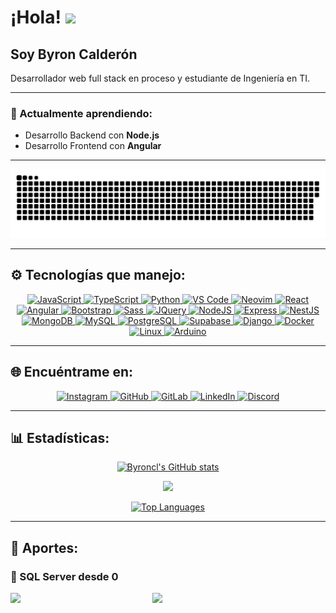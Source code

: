 # ¡Hola! ![](https://user-images.githubusercontent.com/18350557/176309783-0785949b-9127-417c-8b55-ab5a4333674e.gif) 
## Soy Byron Calderón 

Desarrollador web full stack en proceso y estudiante de Ingeniería en TI.

---

### 🌱 Actualmente aprendiendo:
- Desarrollo Backend con **Node.js**
- Desarrollo Frontend con **Angular**

---

![Snake animation](https://raw.githubusercontent.com/Byroncl/Byroncl/c17b5390ada0d93d94bdb8670839ea751c91e7e7/assets/github-snake.svg)

---

## ⚙️ Tecnologías que manejo:

<div align="center">
  <a href="https://developer.mozilla.org/en-US/docs/Web/JavaScript" target="_blank" rel="noreferrer">
    <img src="https://raw.githubusercontent.com/danielcranney/readme-generator/main/public/icons/skills/javascript-colored.svg" width="36" height="36" alt="JavaScript" />
  </a>
  <a href="https://www.typescriptlang.org/" target="_blank" rel="noreferrer">
    <img src="https://raw.githubusercontent.com/danielcranney/readme-generator/main/public/icons/skills/typescript-colored.svg" width="36" height="36" alt="TypeScript" />
  </a>
  <a href="https://www.python.org/" target="_blank" rel="noreferrer">
    <img src="https://raw.githubusercontent.com/danielcranney/readme-generator/main/public/icons/skills/python-colored.svg" width="36" height="36" alt="Python" />
  </a>
  <a href="https://code.visualstudio.com/" target="_blank" rel="noreferrer">
    <img src="https://raw.githubusercontent.com/danielcranney/readme-generator/main/public/icons/skills/visualstudiocode.svg" width="36" height="36" alt="VS Code" />
  </a>
  <a href="https://neovim.io/" target="_blank" rel="noreferrer">
    <img src="https://raw.githubusercontent.com/danielcranney/readme-generator/main/public/icons/skills/neovim.svg" width="36" height="36" alt="Neovim" />
  </a>
  <a href="https://reactjs.org/" target="_blank" rel="noreferrer">
    <img src="https://raw.githubusercontent.com/danielcranney/readme-generator/main/public/icons/skills/react-colored.svg" width="36" height="36" alt="React" />
  </a>
  <a href="https://angular.io/" target="_blank" rel="noreferrer">
    <img src="https://raw.githubusercontent.com/danielcranney/readme-generator/main/public/icons/skills/angularjs-colored.svg" width="36" height="36" alt="Angular" />
  </a>
  <a href="https://getbootstrap.com/" target="_blank" rel="noreferrer">
    <img src="https://raw.githubusercontent.com/danielcranney/readme-generator/main/public/icons/skills/bootstrap-colored.svg" width="36" height="36" alt="Bootstrap" />
  </a>
  <a href="https://sass-lang.com/" target="_blank" rel="noreferrer">
    <img src="https://raw.githubusercontent.com/danielcranney/readme-generator/main/public/icons/skills/sass-colored.svg" width="36" height="36" alt="Sass" />
  </a>
  <a href="https://jquery.com/" target="_blank" rel="noreferrer">
    <img src="https://raw.githubusercontent.com/danielcranney/readme-generator/main/public/icons/skills/jquery-colored.svg" width="36" height="36" alt="JQuery" />
  </a>
  <a href="https://nodejs.org/en/" target="_blank" rel="noreferrer">
    <img src="https://raw.githubusercontent.com/danielcranney/readme-generator/main/public/icons/skills/nodejs-colored.svg" width="36" height="36" alt="NodeJS" />
  </a>
  <a href="https://expressjs.com/" target="_blank" rel="noreferrer">
    <img src="https://raw.githubusercontent.com/danielcranney/readme-generator/main/public/icons/skills/express-colored.svg" width="36" height="36" alt="Express" />
  </a>
  <a href="https://docs.nestjs.com/" target="_blank" rel="noreferrer">
    <img src="https://raw.githubusercontent.com/danielcranney/readme-generator/main/public/icons/skills/nestjs-colored.svg" width="36" height="36" alt="NestJS" />
  </a>
  <a href="https://www.mongodb.com/" target="_blank" rel="noreferrer">
    <img src="https://raw.githubusercontent.com/danielcranney/readme-generator/main/public/icons/skills/mongodb-colored.svg" width="36" height="36" alt="MongoDB" />
  </a>
  <a href="https://www.mysql.com/" target="_blank" rel="noreferrer">
    <img src="https://raw.githubusercontent.com/danielcranney/readme-generator/main/public/icons/skills/mysql-colored.svg" width="36" height="36" alt="MySQL" />
  </a>
  <a href="https://www.postgresql.org/" target="_blank" rel="noreferrer">
    <img src="https://raw.githubusercontent.com/danielcranney/readme-generator/main/public/icons/skills/postgresql-colored.svg" width="36" height="36" alt="PostgreSQL" />
  </a>
  <a href="https://supabase.io/" target="_blank" rel="noreferrer">
    <img src="https://raw.githubusercontent.com/danielcranney/readme-generator/main/public/icons/skills/supabase-colored.svg" width="36" height="36" alt="Supabase" />
  </a>
  <a href="https://www.djangoproject.com/" target="_blank" rel="noreferrer">
    <img src="https://raw.githubusercontent.com/danielcranney/readme-generator/main/public/icons/skills/django-colored.svg" width="36" height="36" alt="Django" />
  </a>
  <a href="https://www.docker.com/" target="_blank" rel="noreferrer">
    <img src="https://raw.githubusercontent.com/danielcranney/readme-generator/main/public/icons/skills/docker-colored.svg" width="36" height="36" alt="Docker" />
  </a>
  <a href="https://www.linux.org" target="_blank" rel="noreferrer">
    <img src="https://raw.githubusercontent.com/danielcranney/readme-generator/main/public/icons/skills/linux-colored.svg" width="36" height="36" alt="Linux" />
  </a>
  <a href="https://store.arduino.cc/?gclid=Cj0KCQjw2eilBhCCARIsAG0Pf8uueBifykWcsSS4LPESeGQfxGVKJYnzV7bz471XfknQJy_1VINVWM8aAkLtEALw_wcB" target="_blank" rel="noreferrer">
    <img src="https://raw.githubusercontent.com/danielcranney/readme-generator/main/public/icons/skills/arduino-colored.svg" width="36" height="36" alt="Arduino" />
  </a>
</div>

---

## 🌐 Encuéntrame en:

<div align="center">
  <a href="https://instagram.com/_byroncl" target="_blank">
    <img src="https://img.shields.io/badge/instagram-%23000000.svg?&style=for-the-badge&logo=instagram&logoColor=white" alt="Instagram" />
  </a>
  <a href="https://github.com/Byroncl" target="_blank">
    <img src="https://img.shields.io/badge/github-%2324292e.svg?&style=for-the-badge&logo=github&logoColor=white" alt="GitHub" />
  </a>
  <a href="https://gitlab.com/Byroncl" target="_blank">
    <img src="https://img.shields.io/badge/gitlab-330F63.svg?&style=for-the-badge&logo=gitlab&logoColor=white" alt="GitLab" />
  </a>
  <a href="https://linkedin.com/in/byron-gregorio-calderón-lópez-488b14230" target="_blank">
    <img src="https://img.shields.io/badge/linkedin-%231E77B5.svg?&style=for-the-badge&logo=linkedin&logoColor=white" alt="LinkedIn" />
  </a>
  <a href="https://discord.com/users/haxu30" target="_blank">
    <img src="https://raw.githubusercontent.com/danielcranney/readme-generator/main/public/icons/socials/discord.svg" width="32" height="32" alt="Discord" />
  </a>
</div>

---

## 📊 Estadísticas:

<div align="center">
  <a href="http://www.github.com/Byroncl"><img src="https://github-readme-stats.vercel.app/api?username=Byroncl&show_icons=true&hide=&count_private=true&title_color=3382ed&text_color=ffffff&icon_color=f97316&bg_color=312e81&hide_border=true&show_icons=true" alt="Byroncl's GitHub stats" /></a>

<a href="http://www.github.com/Byroncl"><img src="https://github-readme-streak-stats.herokuapp.com/?user=Byroncl&stroke=ffffff&background=312e81&ring=3382ed&fire=3382ed&currStreakNum=ffffff&currStreakLabel=3382ed&sideNums=ffffff&sideLabels=ffffff&dates=ffffff&hide_border=true" /></a>

<a href="https://github.com/Byroncl" align="left"><img src="https://github-readme-stats.vercel.app/api/top-langs/?username=Byroncl&langs_count=10&title_color=3382ed&text_color=ffffff&icon_color=f97316&bg_color=312e81&hide_border=true&locale=en&custom_title=Top%20%Languages" alt="Top Languages" /></a>
</div>

---

## 🚀 Aportes:

### 📌 SQL Server desde 0

<div width="100%" align="center"><a href="https://github.com/noxyoru/cursoSqlServer" align="left"><img align="left" width="45%" src="https://github-readme-stats.vercel.app/api/pin/?username=Byroncl&repo=recursosLaminaSQLSERVER&title_color=3382ed&text_color=ffffff&icon_color=f97316&bg_color=312e81&hide_border=true&locale=en" /></a> <a href="https://github.com/noxyoru/Herramientas-y-Laminas-Python" align="left"><img align="left" width="45%" src="https://github-readme-stats.vercel.app/api/pin/?username=Byroncl&repo=recursosLaminaSQLSERVER&title_color=3382ed&text_color=ffffff&icon_color=f97316&bg_color=312e81&hide_border=true&locale=en" /></a></div><br /><br /><br /><br /><br /><br /><br />
